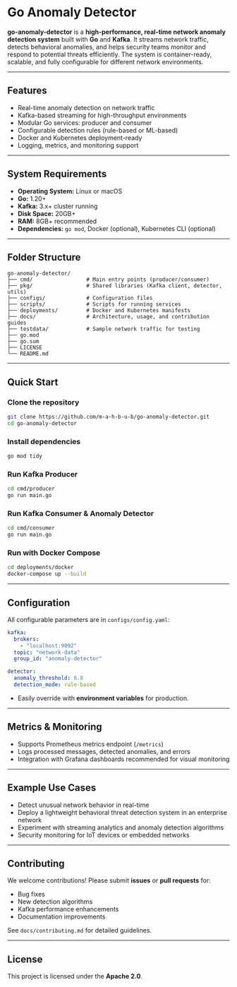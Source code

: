 # Go Anomaly Detector

**go-anomaly-detector** is a **high-performance, real-time network anomaly detection system** built with **Go** and **Kafka**. It streams network traffic, detects behavioral anomalies, and helps security teams monitor and respond to potential threats efficiently. The system is container-ready, scalable, and fully configurable for different network environments.

---

## Features
- Real-time anomaly detection on network traffic
- Kafka-based streaming for high-throughput environments
- Modular Go services: producer and consumer
- Configurable detection rules (rule-based or ML-based)
- Docker and Kubernetes deployment-ready
- Logging, metrics, and monitoring support

---

## System Requirements
- **Operating System:** Linux or macOS
- **Go:** 1.20+
- **Kafka:** 3.x+ cluster running
- **Disk Space:** 20GB+
- **RAM:** 8GB+ recommended
- **Dependencies:** `go mod`, Docker (optional), Kubernetes CLI (optional)

---

## Folder Structure
```
go-anomaly-detector/
├── cmd/                 # Main entry points (producer/consumer)
├── pkg/                 # Shared libraries (Kafka client, detector, utils)
├── configs/             # Configuration files
├── scripts/             # Scripts for running services
├── deployments/         # Docker and Kubernetes manifests
├── docs/                # Architecture, usage, and contribution guides
├── testdata/            # Sample network traffic for testing
├── go.mod
├── go.sum
├── LICENSE
└── README.md
```

---

## Quick Start

### Clone the repository
```bash
git clone https://github.com/m-a-h-b-u-b/go-anomaly-detector.git
cd go-anomaly-detector
```

### Install dependencies
```bash
go mod tidy
```

### Run Kafka Producer
```bash
cd cmd/producer
go run main.go
```

### Run Kafka Consumer & Anomaly Detector
```bash
cd cmd/consumer
go run main.go
```

### Run with Docker Compose
```bash
cd deployments/docker
docker-compose up --build
```

---

## Configuration
All configurable parameters are in `configs/config.yaml`:
```yaml
kafka:
  brokers:
    - "localhost:9092"
  topic: "network-data"
  group_id: "anomaly-detector"

detector:
  anomaly_threshold: 0.8
  detection_mode: rule-based
```
- Easily override with **environment variables** for production.

---

## Metrics & Monitoring
- Supports Prometheus metrics endpoint (`/metrics`)
- Logs processed messages, detected anomalies, and errors
- Integration with Grafana dashboards recommended for visual monitoring

---

## Example Use Cases
- Detect unusual network behavior in real-time
- Deploy a lightweight behavioral threat detection system in an enterprise network
- Experiment with streaming analytics and anomaly detection algorithms
- Security monitoring for IoT devices or embedded networks

---

## Contributing
We welcome contributions! Please submit **issues** or **pull requests** for:
- Bug fixes
- New detection algorithms
- Kafka performance enhancements
- Documentation improvements

See `docs/contributing.md` for detailed guidelines.

---

## License
This project is licensed under the **Apache 2.0**.
